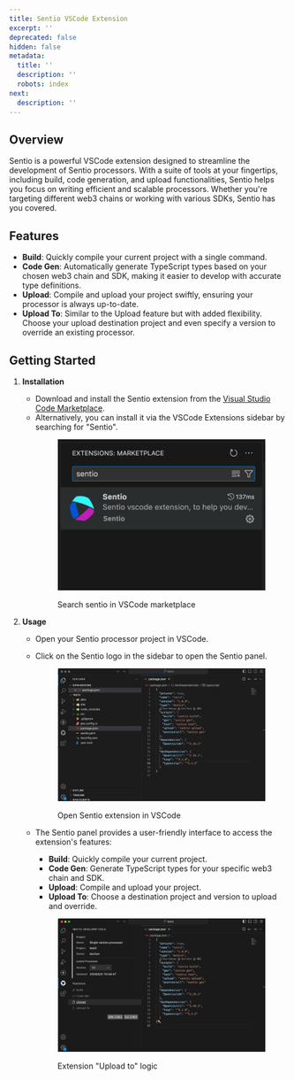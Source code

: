 ```yaml
---
title: Sentio VSCode Extension
excerpt: ''
deprecated: false
hidden: false
metadata:
  title: ''
  description: ''
  robots: index
next:
  description: ''
---
```

## Overview

Sentio is a powerful VSCode extension designed to streamline the development of Sentio processors. With a suite of tools at your fingertips, including build, code generation, and upload functionalities, Sentio helps you focus on writing efficient and scalable processors. Whether you're targeting different web3 chains or working with various SDKs, Sentio has you covered.

## Features

* **Build**: Quickly compile your current project with a single command.
* **Code Gen**: Automatically generate TypeScript types based on your chosen web3 chain and SDK, making it easier to develop with accurate type definitions.
* **Upload**: Compile and upload your project swiftly, ensuring your processor is always up-to-date.
* **Upload To**: Similar to the Upload feature but with added flexibility. Choose your upload destination project and even specify a version to override an existing processor.

## Getting Started

1. **Installation**
   * Download and install the Sentio extension from the [Visual Studio Code Marketplace](https://marketplace.visualstudio.com/items?itemName=sentio.sentio).
   * Alternatively, you can install it via the VSCode Extensions sidebar by searching for "Sentio".
     <figure>
       <img src="https://raw.githubusercontent.com/sentioxyz/docs/v1.0/.gitbook/assets/vscode_search_extension.png" alt="" />
       <figcaption>
         <p>Search sentio in VSCode marketplace</p>
       </figcaption>
     </figure>

2. **Usage**

   * Open your Sentio processor project in VSCode.

   * Click on the Sentio logo in the sidebar to open the Sentio panel.
     <figure>
       <img src="https://raw.githubusercontent.com/sentioxyz/docs/v1.0/.gitbook/assets/vscode_open_extension.gif" alt="" />
       <figcaption>
         <p>Open Sentio extension in VSCode</p>
       </figcaption>
     </figure>

   * The Sentio panel provides a user-friendly interface to access the extension's features:
     - **Build**: Quickly compile your current project.
     - **Code Gen**: Generate TypeScript types for your specific web3 chain and SDK.
     - **Upload**: Compile and upload your project.
     - **Upload To**: Choose a destination project and version to upload and override.
     <figure>
       <img src="https://raw.githubusercontent.com/sentioxyz/docs/v1.0/.gitbook/assets/vscode_upload_to.gif" alt="" />
       <figcaption>
         <p>Extension "Upload to" logic</p>
       </figcaption>
     </figure>